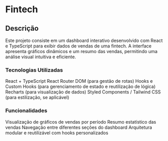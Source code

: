 # Fintech 

## Descrição

Este projeto consiste em um dashboard interativo desenvolvido com React e TypeScript para exibir dados de vendas de uma fintech. A interface apresenta gráficos dinâmicos e um resumo das vendas, permitindo uma análise visual intuitiva e eficiente.

### Tecnologias Utilizadas

React + TypeScript
React Router DOM (para gestão de rotas)
Hooks e Custom Hooks (para gerenciamento de estado e reutilização de lógica)
Recharts (para visualização de dados)
Styled Components / Tailwind CSS (para estilização, se aplicável)

### Funcionalidades

Visualização de gráficos de vendas por período
Resumo estatístico das vendas
Navegação entre diferentes seções do dashboard
Arquitetura modular e reutilizável com hooks personalizados
